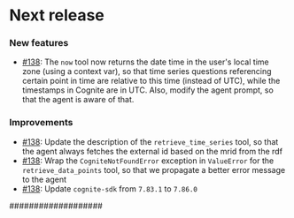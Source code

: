 Next release
============

### New features

* [#138](https://github.com/statnett/Talk2PowerSystem_PM/issues/138): The `now` tool now returns the date time in the user's local time zone (using a context var),
so that time series questions referencing certain point in time are relative to this time (instead of UTC), while the timestamps in Cognite are in UTC.
Also, modify the agent prompt, so that the agent is aware of that.

### Improvements

* [#138](https://github.com/statnett/Talk2PowerSystem_PM/issues/138): Update the description of the `retrieve_time_series` tool, so that the agent always fetches the external id based on the mrid from the rdf
* [#138](https://github.com/statnett/Talk2PowerSystem_PM/issues/138): Wrap the `CogniteNotFoundError` exception in `ValueError` for the `retrieve_data_points` tool, so that we propagate a better error message to the agent
* [#138](https://github.com/statnett/Talk2PowerSystem_PM/issues/138): Update ``cognite-sdk`` from ``7.83.1`` to ``7.86.0``

###################
